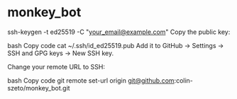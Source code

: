 # monkey_bot


ssh-keygen -t ed25519 -C "your_email@example.com"
Copy the public key:

bash
Copy code
cat ~/.ssh/id_ed25519.pub
Add it to GitHub → Settings → SSH and GPG keys → New SSH key.

Change your remote URL to SSH:

bash
Copy code
git remote set-url origin git@github.com:colin-szeto/monkey_bot.git
